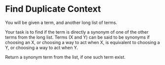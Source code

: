 # Find Duplicate Context

You will be given a term, and another long list of terms.

Your task is to find if the term is directly a synonym of one of the other terms from the long list. Terms (X and Y) can be said to be synonyms if choosing an X, or choosing a way to act when X, is equivalent to choosing a Y, or choosing a way to act when Y.

Return a synonym term from the list, if one such term exist.